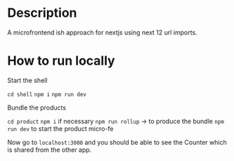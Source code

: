 # Description

A microfrontend ish approach for nextjs using next 12 url imports.


# How to run locally


Start the shell

`cd shell`
`npm i` 
`npm run dev`

Bundle the products

`cd product`
`npm i` if necessary
`npm run rollup` -> to produce the bundle
`npm run dev` to start the product micro-fe


Now go to `localhost:3000` and you should be able to see the Counter which is shared from the other app. 



